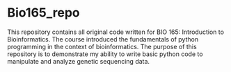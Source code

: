 # Bio165_repo

This repository contains all original code written for BIO 165: Introduction to Bioinformatics. 
The course introduced the fundamentals of python programming in the context of bioinformatics.
The purpose of this repository is to demonstrate my ability to write basic python code to manipulate
and analyze genetic sequencing data.
